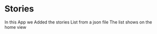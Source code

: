 # Stories

In this App we Added the stories List from a json file 
The list shows on the home view


